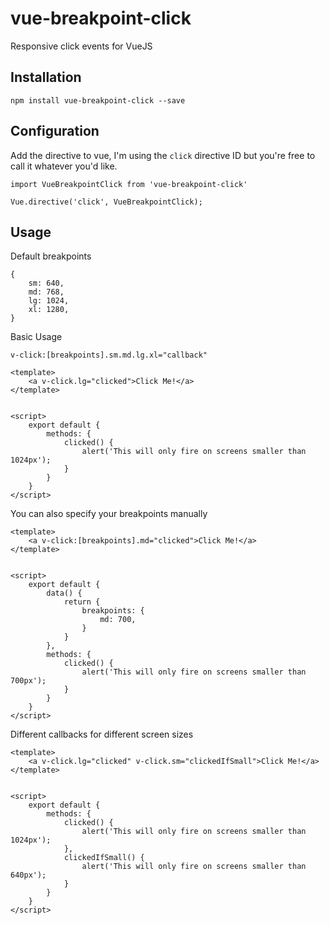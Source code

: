 # vue-breakpoint-click
Responsive click events for VueJS


## Installation

```
npm install vue-breakpoint-click --save
```

## Configuration
Add the directive to vue, I'm using the `click` directive ID but you're free to call it whatever you'd like.
```
import VueBreakpointClick from 'vue-breakpoint-click'

Vue.directive('click', VueBreakpointClick);
```

## Usage
Default breakpoints
```
{
    sm: 640,
    md: 768,
    lg: 1024,
    xl: 1280,
}
```

Basic Usage
```
v-click:[breakpoints].sm.md.lg.xl="callback"
```

```
<template>
    <a v-click.lg="clicked">Click Me!</a>
</template>


<script>
    export default {
        methods: {
            clicked() {
                alert('This will only fire on screens smaller than 1024px');
            }
        }
    }
</script>
```

You can also specify your breakpoints manually

```
<template>
    <a v-click:[breakpoints].md="clicked">Click Me!</a>
</template>


<script>
    export default {
        data() {
            return {
                breakpoints: {
                    md: 700,
                }
            }
        },
        methods: {
            clicked() {
                alert('This will only fire on screens smaller than 700px');
            }
        }
    }
</script>
```

Different callbacks for different screen sizes
```
<template>
    <a v-click.lg="clicked" v-click.sm="clickedIfSmall">Click Me!</a>
</template>


<script>
    export default {
        methods: {
            clicked() {
                alert('This will only fire on screens smaller than 1024px');
            },
            clickedIfSmall() {
                alert('This will only fire on screens smaller than 640px');
            }
        }
    }
</script>
```
